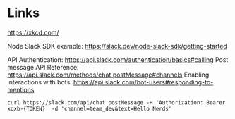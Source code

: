 # Links
https://xkcd.com/

Node Slack SDK example: https://slack.dev/node-slack-sdk/getting-started

API Authentication: https://api.slack.com/authentication/basics#calling
Post message API Reference: https://api.slack.com/methods/chat.postMessage#channels
Enabling interactions with bots: https://api.slack.com/bot-users#responding-to-mentions


`curl https://slack.com/api/chat.postMessage -H 'Authorization: Bearer xoxb-{TOKEN}' -d 'channel=team_dev&text=Hello Nerds'`